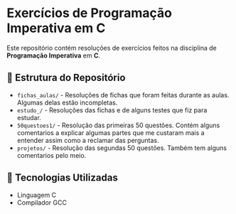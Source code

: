 # Exercícios de Programação Imperativa em C

Este repositório contém resoluções de exercícios feitos na disciplina de **Programação Imperativa** em **C**. 

## 📂 Estrutura do Repositório

- `fichas_aulas/` - Resoluções de fichas que foram feitas durante as aulas. Algumas delas estão incompletas.
- `estudo_/` - Resoluções das fichas e de alguns testes que fiz para estudar.
- `50questoes1/` - Resolução das primeiras 50 questões. Contém alguns comentarios a explicar algumas partes que me custaram mais a entender assim como a reclamar das perguntas.
- `projetos/` - Resolução das segundas 50 questões. Também tem alguns comentarios pelo meio.

## 🚀 Tecnologias Utilizadas

- Linguagem C
- Compilador GCC
